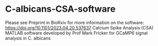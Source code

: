 # C-albicans-CSA-software
Please see Preprint in BioRxiv for more information on the software: https://doi.org/10.1101/2023.04.20.537637
Calcium Spike Analysis (CSA) MATLAB software developed by Prof Mark Fricker for GCaMP6 signal analysis in C. albicans
